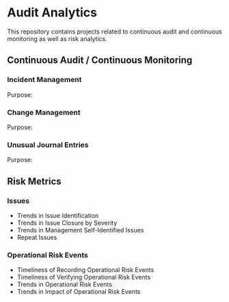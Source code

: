 # Audit Analytics
This repository contains projects related to continuous audit and continuous monitoring as well as risk analytics.

## Continuous Audit / Continuous Monitoring
### Incident Management
Purpose:

### Change Management
Purpose:

### Unusual Journal Entries
Purpose:

## Risk Metrics
### Issues
- Trends in Issue Identification
- Trends in Issue Closure by Severity
- Trends in Management Self-Identified Issues
- Repeat Issues

### Operational Risk Events
- Timeliness of Recording Operational Risk Events
- Timeliness of Verifying Operational Risk Events
- Trends in Operational Risk Events
- Trends in Impact of Operational Risk Events
